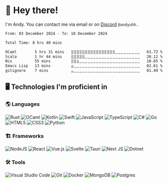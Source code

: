 # 👋 **Hey there!**

I'm Andy.
You can contact me via email or on [Discord](https://discord.com/users/277822562116042753) `@andyuhh.`

<!--START_SECTION:waka-->

```txt
From: 03 December 2024 - To: 10 December 2024

Total Time: 8 hrs 40 mins

OCaml        5 hrs 31 mins   ⣿⣿⣿⣿⣿⣿⣿⣿⣿⣿⣿⣿⣿⣿⣿⣿⣀⣀⣀⣀⣀⣀⣀⣀⣀   63.72 %
Scala        1 hr 44 mins    ⣿⣿⣿⣿⣿⣀⣀⣀⣀⣀⣀⣀⣀⣀⣀⣀⣀⣀⣀⣀⣀⣀⣀⣀⣀   20.12 %
Nix          55 mins         ⣿⣿⣶⣀⣀⣀⣀⣀⣀⣀⣀⣀⣀⣀⣀⣀⣀⣀⣀⣀⣀⣀⣀⣀⣀   10.65 %
Emacs Lisp   13 mins         ⣶⣀⣀⣀⣀⣀⣀⣀⣀⣀⣀⣀⣀⣀⣀⣀⣀⣀⣀⣀⣀⣀⣀⣀⣀   02.61 %
gitignore    7 mins          ⣤⣀⣀⣀⣀⣀⣀⣀⣀⣀⣀⣀⣀⣀⣀⣀⣀⣀⣀⣀⣀⣀⣀⣀⣀   01.49 %
```

<!--END_SECTION:waka-->

## 🖥️ **Technologies I'm proficient in**
### 🌎 **Languages**
![Rust](https://img.shields.io/badge/rust-black.svg?style=for-the-badge&logo=rust&logoColor=white)
![OCaml](https://img.shields.io/badge/ocaml-black.svg?style=for-the-badge&logo=ocaml&logoColor=orange)
![Kotlin](https://img.shields.io/badge/kotlin-black.svg?style=for-the-badge&logo=kotlin&logoColor=magenta)
![Swift](https://img.shields.io/badge/swift-black.svg?style=for-the-badge&logo=swift&logoColor=orange)
![JavaScript](https://img.shields.io/badge/javascript-black?style=for-the-badge&logo=javascript&logoColor=%23F7DF1E)
![TypeScript](https://img.shields.io/badge/typescript-black.svg?style=for-the-badge&logo=typescript&logoColor=%23007ACC)
![C#](https://img.shields.io/badge/csharp-black.svg?style=for-the-badge&logo=csharp&logoColor=%23f5c9f4)
![Go](https://img.shields.io/badge/go-black.svg?style=for-the-badge&logo=go&logoColor=%2300ADD8)
![HTML5](https://img.shields.io/badge/html5-black.svg?style=for-the-badge&logo=html5&logoColor=%23E34F26)
![CSS3](https://img.shields.io/badge/css3-black.svg?style=for-the-badge&logo=css3&logoColor=%231572B6)
![Python](https://img.shields.io/badge/python-black?style=for-the-badge&logo=python&logoColor=3670A0)

### 🏗️ **Frameworks**
![NodeJS](https://img.shields.io/badge/node.js-black?style=for-the-badge&logo=node.js&logoColor=6DA55F)
![React](https://img.shields.io/badge/react-black.svg?style=for-the-badge&logo=react&logoColor=%2361DAFB)
![Vue.js](https://img.shields.io/badge/vuejs-black.svg?style=for-the-badge&logo=vuedotjs&logoColor=%234FC08D)
![Svelte](https://img.shields.io/badge/svelte-black.svg?style=for-the-badge&logo=svelte&logoColor=%23f1413d)
![Tauri](https://img.shields.io/badge/tauri-black.svg?style=for-the-badge&logo=tauri&logoColor=%2324C8DB)
![Next JS](https://img.shields.io/badge/Next-black?style=for-the-badge&logo=next.js&logoColor=white)
![Dotnet](https://img.shields.io/badge/dotnet-black?style=for-the-badge&logo=dotnet&logoColor=%23f5c9f4)

### 🛠️ **Tools**
![Visual Studio Code](https://img.shields.io/badge/Visual%20Studio%20Code-black.svg?style=for-the-badge&logo=visual-studio-code&logoColor=0078d7)
![Git](https://img.shields.io/badge/git-black.svg?style=for-the-badge&logo=git&logoColor=%23F05033)
![Docker](https://img.shields.io/badge/docker-black.svg?style=for-the-badge&logo=docker&logoColor=%230db7ed)
![MongoDB](https://img.shields.io/badge/MongoDB-black.svg?style=for-the-badge&logo=mongodb&logoColor=%234ea94b)
![Postgres](https://img.shields.io/badge/postgres-black.svg?style=for-the-badge&logo=postgresql&logoColor=%230078d7)
